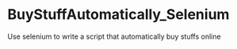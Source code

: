 # BuyStuffAutomatically_Selenium
Use selenium to write a script that automatically buy stuffs online
